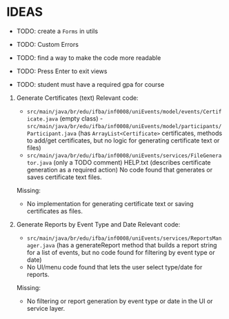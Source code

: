 # IDEAS

- TODO: create a `Forms` in utils

- TODO: Custom Errors

- TODO: find a way to make the code more readable

- TODO: Press Enter to exit views

- TODO: student must have a required gpa for course

1. Generate Certificates (text)
   Relevant code:

   - `src/main/java/br/edu/ifba/inf0008/uniEvents/model/events/Certificate.java` (empty class) -`src/main/java/br/edu/ifba/inf0008/uniEvents/model/participants/Participant.java` (has `ArrayList<Certificate>` certificates, methods to add/get certificates, but no logic for generating certificate text or files)
   - `src/main/java/br/edu/ifba/inf0008/uniEvents/services/FileGenerator.java` (only a TODO comment)
     HELP.txt (describes certificate generation as a required action)
     No code found that generates or saves certificate text files.

   Missing:

   - No implementation for generating certificate text or saving certificates as files.

2. Generate Reports by Event Type and Date
   Relevant code:

   - `src/main/java/br/edu/ifba/inf0008/uniEvents/services/ReportsManager.java` (has a generateReport method that builds a report string for a list of events, but no code found for filtering by event type or date)
   - No UI/menu code found that lets the user select type/date for reports.

   Missing:

   - No filtering or report generation by event type or date in the UI or service layer.
